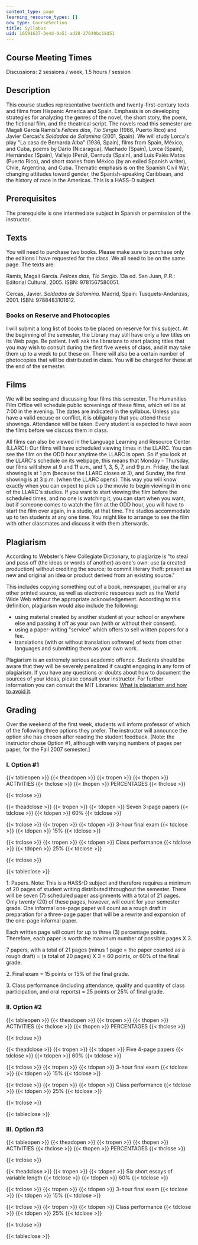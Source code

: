 ```yaml
---
content_type: page
learning_resource_types: []
ocw_type: CourseSection
title: Syllabus
uid: 16591637-3e4d-0a51-ad28-27640bc18d51
---
```


Course Meeting Times
--------------------

Discussions: 2 sessions / week, 1.5 hours / session

Description
-----------

This course studies representative twentieth and twenty-first-century texts and films from Hispanic America and Spain. Emphasis is on developing strategies for analyzing the genres of the novel, the short story, the poem, the fictional film, and the theatrical script. The novels read this semester are Magali García Ramis's _Felices días, Tío Sergio_ (1986, Puerto Rico) and Javier Cercas's _Soldados de Salamina_ (2001, Spain). We will study Lorca's play "La casa de Bernarda Alba" (1936, Spain), films from Spain, México, and Cuba, poems by Darío (Nicaragua), Machado (Spain), Lorca (Spain), Hernández (Spain), Vallejo (Perú), Cernuda (Spain), and Luis Palés Matos (Puerto Rico), and short stories from México (by an exiled Spanish writer), Chile, Argentina, and Cuba. Thematic emphasis is on the Spanish Civil War, changing attitudes toward gender, the Spanish-speaking Caribbean, and the history of race in the Americas. This is a HASS-D subject.

Prerequisites
-------------

The prerequisite is one intermediate subject in Spanish or permission of the instructor.

Texts
-----

You will need to purchase two books. Please make sure to purchase only the editions I have requested for the class. We all need to be on the same page. The texts are:

Ramis, Magali García. _Felices días, Tío Sergio_. 13a ed. San Juan, P.R.: Editorial Cultural, 2005. ISBN: 9781567580051.

Cercas, Javier. _Soldados de Salamina_. Madrid, Spain: Tusquets-Andanzas, 2001. ISBN: 9788483101612.

### Books on Reserve and Photocopies

I will submit a long list of books to be placed on reserve for this subject. At the beginning of the semester, the Library may still have only a few titles on its Web page. Be patient. I will ask the librarians to start placing titles that you may wish to consult during the first five weeks of class, and it may take them up to a week to put these on. There will also be a certain number of photocopies that will be distributed in class. You will be charged for these at the end of the semester.

Films
-----

We will be seeing and discussing four films this semester. The Humanities Film Office will schedule public screenings of these films, which will be at 7:00 in the evening. The dates are indicated in the syllabus. Unless you have a valid excuse or conflict, it is obligatory that you attend these showings. Attendance will be taken. Every student is expected to have seen the films before we discuss them in class.

All films can also be viewed in the Language Learning and Resource Center (LLARC): Our films will have scheduled viewing times in the LLARC. You can see the film on the ODD hour anytime the LLARC is open. So if you look at the LLARC's schedule on its webpage, this means that Monday - Thursday, our films will show at 9 and 11 a.m., and 1, 3, 5, 7, and 9 p.m. Friday, the last showing is at 1 pm (because the LLARC closes at 3), and Sunday, the first showing is at 3 p.m. (when the LLARC opens). This way you will know exactly when you can expect to pick up the movie to begin viewing it in one of the LLARC's studios. If you want to start viewing the film before the scheduled times, and no one is watching it, you can start when you want, but if someone comes to watch the film at the ODD hour, you will have to start the film over again, in a studio, at that time. The studios accommodate up to ten students at any one time. You might like to arrange to see the film with other classmates and discuss it with them afterwards.

Plagiarism
----------

According to Webster's New Collegiate Dictionary, to plagiarize is "to steal and pass off (the ideas or words of another) as one's own: use (a created production) without crediting the source; to commit literary theft: present as new and original an idea or product derived from an existing source."

This includes copying something out of a book, newspaper, journal or any other printed source, as well as electronic resources such as the World Wide Web without the appropriate acknowledgement. According to this definition, plagiarism would also include the following:

*   using material created by another student at your school or anywhere else and passing it off as your own (with or without their consent).
*   using a paper-writing "service" which offers to sell written papers for a fee.
*   translations (with or without translation software) of texts from other languages and submitting them as your own work.

Plagiarism is an extremely serious academic offence. Students should be aware that they will be severely penalized if caught engaging in any form of plagiarism. If you have any questions or doubts about how to document the sources of your ideas, please consult your instructor. For further information you can consult the MIT Libraries: [What is plagiarism and how to avoid it](http://libguides.mit.edu/content.php?pid=80743&sid=598642#1885811).

Grading
-------

Over the weekend of the first week, students will inform professor of which of the following three options they prefer. The instructor will announce the option she has chosen after reading the student feedback. \[Note: the instructor chose Option #1, although with varying numbers of pages per paper, for the Fall 2007 semester.\]

### I. Option #1

{{< tableopen >}}
{{< theadopen >}}
{{< tropen >}}
{{< thopen >}}
ACTIVITIES
{{< thclose >}}
{{< thopen >}}
PERCENTAGES
{{< thclose >}}

{{< trclose >}}

{{< theadclose >}}
{{< tropen >}}
{{< tdopen >}}
Seven 3-page papers
{{< tdclose >}}
{{< tdopen >}}
60%
{{< tdclose >}}

{{< trclose >}}
{{< tropen >}}
{{< tdopen >}}
3-hour final exam
{{< tdclose >}}
{{< tdopen >}}
15%
{{< tdclose >}}

{{< trclose >}}
{{< tropen >}}
{{< tdopen >}}
Class performance
{{< tdclose >}}
{{< tdopen >}}
25%
{{< tdclose >}}

{{< trclose >}}

{{< tableclose >}}

1\. Papers. Note: This is a HASS-D subject and therefore requires a minimum of 20 pages of student writing distributed throughout the semester. There will be seven (7) scheduled paper assignments with a total of 21 pages. Only twenty (20) of these pages, however, will count for your semester grade. One informal one-page paper will count as a rough draft in preparation for a three-page paper that will be a rewrite and expansion of the one-page informal paper.

Each written page will count for up to three (3) percentage points. Therefore, each paper is worth the maximum number of possible pages X 3.

7 papers, with a total of 21 pages (minus 1 page = the paper counted as a rough draft) = (a total of 20 pages) X 3 = 60 points, or 60% of the final grade.

2\. Final exam = 15 points or 15% of the final grade.

3\. Class performance (including attendance, quality and quantity of class participation, and oral reports) = 25 points or 25% of final grade.

### II. Option #2

{{< tableopen >}}
{{< theadopen >}}
{{< tropen >}}
{{< thopen >}}
ACTIVITIES
{{< thclose >}}
{{< thopen >}}
PERCENTAGES
{{< thclose >}}

{{< trclose >}}

{{< theadclose >}}
{{< tropen >}}
{{< tdopen >}}
Five 4-page papers
{{< tdclose >}}
{{< tdopen >}}
60%
{{< tdclose >}}

{{< trclose >}}
{{< tropen >}}
{{< tdopen >}}
3-hour final exam
{{< tdclose >}}
{{< tdopen >}}
15%
{{< tdclose >}}

{{< trclose >}}
{{< tropen >}}
{{< tdopen >}}
Class performance
{{< tdclose >}}
{{< tdopen >}}
25%
{{< tdclose >}}

{{< trclose >}}

{{< tableclose >}}

### III. Option #3

{{< tableopen >}}
{{< theadopen >}}
{{< tropen >}}
{{< thopen >}}
ACTIVITIES
{{< thclose >}}
{{< thopen >}}
PERCENTAGES
{{< thclose >}}

{{< trclose >}}

{{< theadclose >}}
{{< tropen >}}
{{< tdopen >}}
Six short essays of variable length
{{< tdclose >}}
{{< tdopen >}}
60%
{{< tdclose >}}

{{< trclose >}}
{{< tropen >}}
{{< tdopen >}}
3-hour final exam
{{< tdclose >}}
{{< tdopen >}}
15%
{{< tdclose >}}

{{< trclose >}}
{{< tropen >}}
{{< tdopen >}}
Class performance
{{< tdclose >}}
{{< tdopen >}}
25%
{{< tdclose >}}

{{< trclose >}}

{{< tableclose >}}
